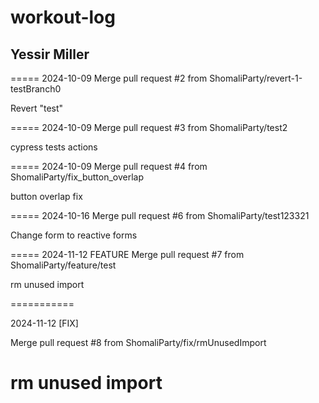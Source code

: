 # workout-log
Yessir Miller
---

=====
2024-10-09
Merge pull request #2 from ShomaliParty/revert-1-testBranch0

Revert "test"

=====
2024-10-09
Merge pull request #3 from ShomaliParty/test2

cypress tests actions

=====
2024-10-09
Merge pull request #4 from ShomaliParty/fix_button_overlap

button overlap fix

=====
2024-10-16
Merge pull request #6 from ShomaliParty/test123321

Change form to reactive forms

=====
2024-11-12
FEATURE
Merge pull request #7 from ShomaliParty/feature/test

rm unused import

===========

2024-11-12
[FIX]

Merge pull request #8 from ShomaliParty/fix/rmUnusedImport

rm unused import
===========

